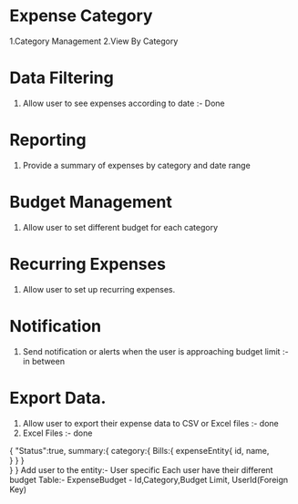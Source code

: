 # Expense Category
1.Category Management
2.View By Category

# Data Filtering
1. Allow user to see expenses according to date :- Done

# Reporting
1. Provide a summary of expenses by category and date range

# Budget Management
1. Allow user to set different budget for each category

# Recurring Expenses
1. Allow user to set up recurring expenses.

# Notification
1. Send notification or alerts when the user is approaching budget limit :- in between

# Export Data.
1. Allow user to export their expense data to CSV or Excel files :- done
2. Excel Files  :- done


{
    "Status":true,
    summary:{
        category:{
            Bills:{
                expenseEntity{
        id, name,     
}
    }
    }   
    }
}
Add user to the entity:- User specific
Each user have their different budget
Table:- ExpenseBudget - Id,Category,Budget Limit, UserId(Foreign Key)

